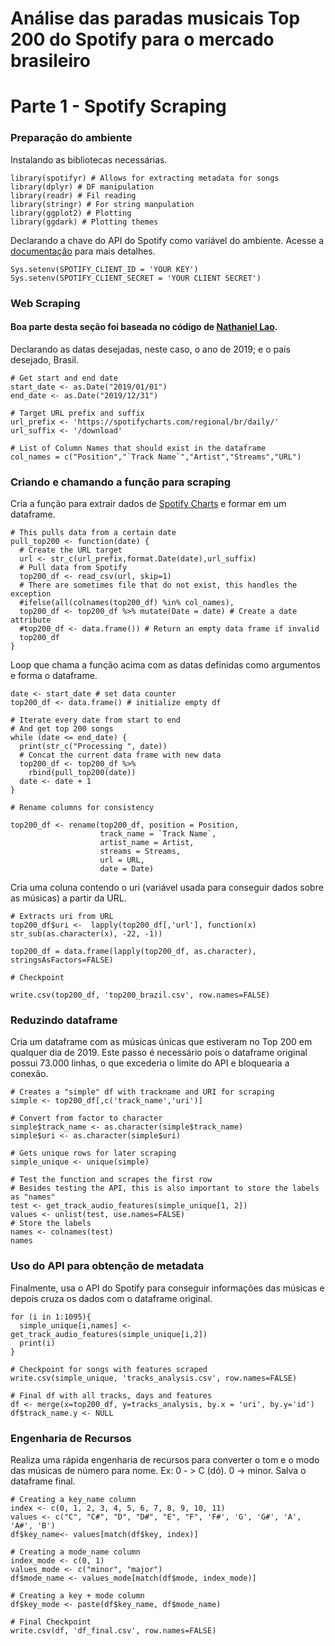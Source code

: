 # Análise das paradas musicais Top 200 do Spotify para o mercado brasileiro
# Parte 1 - Spotify Scraping

### Preparação do ambiente

Instalando as bibliotecas necessárias.

```{r libraries}
library(spotifyr) # Allows for extracting metadata for songs
library(dplyr) # DF manipulation
library(readr) # Fil reading
library(stringr) # For string manpulation
library(ggplot2) # Plotting
library(ggdark) # Plotting themes
```

Declarando a chave do API do Spotify como variável do ambiente. Acesse a [documentação](https://cran.r-project.org/web/packages/spotifyr/readme/README.html) para mais detalhes.

```{r Spotify API, eval=FALSE}
Sys.setenv(SPOTIFY_CLIENT_ID = 'YOUR KEY')
Sys.setenv(SPOTIFY_CLIENT_SECRET = 'YOUR CLIENT SECRET')
```

### Web Scraping

#### Boa parte desta seção foi baseada no código de [Nathaniel Lao](http://natelao.com/SpotifyAnalysis/SpotifyAnalysis.html).

Declarando as datas desejadas, neste caso, o ano de 2019; e o país desejado, Brasil.

```{r setting_dates, eval=FALSE}
# Get start and end date
start_date <- as.Date("2019/01/01")
end_date <- as.Date("2019/12/31")

# Target URL prefix and suffix
url_prefix <- 'https://spotifycharts.com/regional/br/daily/'
url_suffix <- '/download'

# List of Column Names that should exist in the dataframe
col_names = c("Position","`Track Name`","Artist","Streams","URL")
```

### Criando e chamando a função para scraping

Cria a função para extrair dados de [Spotify Charts](https://spotifycharts.com/) e formar em um dataframe.

```{r extraction_function,eval=FALSE}
# This pulls data from a certain date
pull_top200 <- function(date) {
  # Create the URL target
  url <- str_c(url_prefix,format.Date(date),url_suffix)
  # Pull data from Spotify
  top200_df <- read_csv(url, skip=1)
  # There are sometimes file that do not exist, this handles the exception
  #ifelse(all(colnames(top200_df) %in% col_names),
  top200_df <- top200_df %>% mutate(Date = date) # Create a date attribute
  #top200_df <- data.frame()) # Return an empty data frame if invalid
  top200_df
}
```

Loop que chama a função acima com as datas definidas como argumentos e forma o dataframe.

``` {r apply_function, eval=FALSE}
date <- start_date # set data counter
top200_df <- data.frame() # initialize empty df

# Iterate every date from start to end
# And get top 200 songs
while (date <= end_date) {
  print(str_c("Processing ", date))
  # Concat the current data frame with new data
  top200_df <- top200_df %>%
    rbind(pull_top200(date))
  date <- date + 1
}

# Rename columns for consistency

top200_df <- rename(top200_df, position = Position,
                    track_name = `Track Name`,
                    artist_name = Artist,
                    streams = Streams,
                    url = URL,
                    date = Date)
```

Cria uma coluna contendo o uri (variável usada para conseguir dados sobre as músicas) a partir da URL.

``` {r manipulation_checkpoint, eval=FALSE}
# Extracts uri from URL
top200_df$uri <-  lapply(top200_df[,'url'], function(x) str_sub(as.character(x), -22, -1))

top200_df = data.frame(lapply(top200_df, as.character), stringsAsFactors=FALSE)

# Checkpoint

write.csv(top200_df, 'top200_brazil.csv', row.names=FALSE)
```

### Reduzindo dataframe

Cria um dataframe com as músicas únicas que estiveram no Top 200 em qualquer dia de 2019.
Este passo é necessário pois o dataframe original possui 73.000 linhas, o que excederia o limite do API e bloquearia a conexão.

``` {r api_in_action, eval=FALSE}
# Creates a "simple" df with trackname and URI for scraping 
simple <- top200_df[,c('track_name','uri')]

# Convert from factor to character
simple$track_name <- as.character(simple$track_name)
simple$uri <- as.character(simple$uri)

# Gets unique rows for later scraping
simple_unique <- unique(simple)

# Test the function and scrapes the first row
# Besides testing the API, this is also important to store the labels as "names"
test <- get_track_audio_features(simple_unique[1, 2])
values <- unlist(test, use.names=FALSE)
# Store the labels
names <- colnames(test)
names
```

### Uso do API para obtenção de metadata

Finalmente, usa o API do Spotify para conseguir informações das músicas e depois cruza os dados com o dataframe original.

```{r scrape_time, eval=FALSE}
for (i in 1:1095){
  simple_unique[i,names] <- get_track_audio_features(simple_unique[i,2])
  print(i)
}

# Checkpoint for songs with features scraped
write.csv(simple_unique, 'tracks_analysis.csv', row.names=FALSE)

# Final df with all tracks, days and features
df <- merge(x=top200_df, y=tracks_analysis, by.x = 'uri', by.y='id')
df$track_name.y <- NULL
```

### Engenharia de Recursos

Realiza uma rápida engenharia de recursos para converter o tom e o modo das músicas de número para nome. 
Ex: 0 - > C (dó).
0 -> minor.
Salva o dataframe final.

``` {r feature_engineering, eval=FALSE}
# Creating a key_name column
index <- c(0, 1, 2, 3, 4, 5, 6, 7, 8, 9, 10, 11)
values <- c("C", "C#", "D", "D#", "E", "F", 'F#', 'G', 'G#', 'A', 'A#', 'B')
df$key_name<- values[match(df$key, index)]

# Creating a mode_name column
index_mode <- c(0, 1)
values_mode <- c("minor", "major")
df$mode_name <- values_mode[match(df$mode, index_mode)]

# Creating a key + mode column
df$key_mode <- paste(df$key_name, df$mode_name)

# Final Checkpoint
write.csv(df, 'df_final.csv', row.names=FALSE)
```
